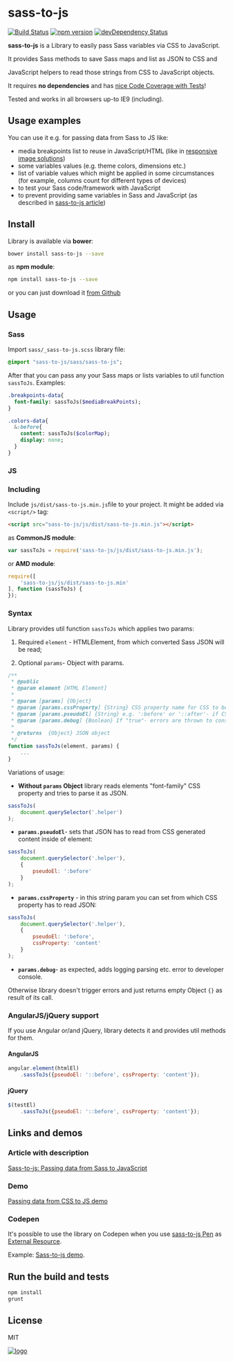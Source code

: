 # sass-to-js

[![Build Status](https://travis-ci.org/malyw/sass-to-js.svg?branch=master)](https://travis-ci.org/malyw/sass-to-js)
[![npm version](https://badge.fury.io/js/sass-to-js.svg)](http://badge.fury.io/js/sass-to-js)
[![devDependency Status](https://david-dm.org/malyw/sass-to-js/dev-status.png)](https://david-dm.org/malyw/sass-to-js/dev-status.png)

**sass-to-js** is a Library to easily pass Sass variables via CSS to JavaScript.

It provides Sass methods to save Sass maps and list as JSON to CSS and

JavaScript helpers to read those strings from CSS to JavaScript objects.

It requires **no dependencies** and has [nice Code Coverage with Tests](https://github.com/malyw/sass-to-js/tree/master/test/jasmine/specs)!

Tested and works in all browsers up-to IE9 (including).

## Usage examples

You can use it e.g. for passing data from Sass to JS like:

* media breakpoints list to reuse in JavaScript/HTML (like in [responsive image solutions](https://css-tricks.com/making-sass-talk-to-javascript-with-json/))
* some variables values (e.g. theme colors, dimensions etc.)
* list of variable values which might be applied in some circumstances (for example, columns count for different types of devices)
* to test your Sass code/framework with JavaScript
* to prevent providing same variables in Sass and JavaScript (as described in [sass-to-js article](http://blog.gospodarets.com/passing_data_from_sass_to_js))

## Install

Library is available via **bower**:

```bash
bower install sass-to-js --save
```

as  **npm module**:

```bash
npm install sass-to-js --save
```

or you can just download it [from Github](https://github.com/malyw/sass-to-js)

## Usage

### Sass

Import `sass/_sass-to-js.scss` library file:

```sass
@import "sass-to-js/sass/sass-to-js";
```

After that you can pass any your Sass maps or lists variables to util function `sassToJs`. Examples:

```sass
.breakpoints-data{
  font-family: sassToJs($mediaBreakPoints);
}

.colors-data{
  &:before{
    content: sassToJs($colorMap);
    display: none;
  }
}
```

### JS

### Including

Include `js/dist/sass-to-js.min.js`file to your project.
It might be added via `<script/>` tag:

```html
<script src="sass-to-js/js/dist/sass-to-js.min.js"></script>
```

as **CommonJS module**:

```js
var sassToJs = require('sass-to-js/js/dist/sass-to-js.min.js');
```

or **AMD module**:

```js
require([
    'sass-to-js/js/dist/sass-to-js.min'
], function (sassToJs) {
});
```

### Syntax

Library provides util function `sassToJs` which applies two params:

1) Required `element` - HTMLElement, from which converted Sass JSON will be read;

2) Optional `params`- Object with params.

```js
/**
 * @public
 * @param element [HTML Element]
 *
 * @param [params] {Object}
 * @param [params.cssProperty] {String} CSS property name for CSS to be taken form. 'font-family' is set if not provided.
 * @param [params.pseudoEl] {String} e.g. ':before' or '::after'- if CSS need to be taken from CSS generated element
 * @param [params.debug] {Boolean} If "true"- errors are thrown to console to simplify debug
 *
 * @returns  {Object} JSON object
 */
function sassToJs(element, params) {
    ...
}
```

Variations of usage:

* **Without `params` Object** library reads elements "font-family" CSS property and tries to parse it as JSON.

```js
sassToJs(
    document.querySelector('.helper')
);
```

* **`params.pseudoEl`**- sets that JSON has to read from CSS generated content inside of element:

```js
sassToJs(
    document.querySelector('.helper'),
    {
        pseudoEl: ':before'
    }
);
```

* **`params.cssProperty`** - in this string param you can set from which CSS property has to read JSON:

```js
sassToJs(
    document.querySelector('.helper'),
    {
        pseudoEl: ':before',
        cssProperty: 'content'
    }
);
```

* **`params.debug`**- as expected, adds logging parsing etc. error to developer console.

Otherwise library doesn't trigger errors and just returns empty Object `{}` as result of its call.

### AngularJS/jQuery support

If you use Angular or/and jQuery, library detects it and provides util methods for them.

#### AngularJS

```js
angular.element(htmlEl)
    .sassToJs({pseudoEl: '::before', cssProperty: 'content'});
```

#### jQuery

```js
$(testEl)
    .sassToJs({pseudoEl: '::before', cssProperty: 'content'});
```

## Links and demos

### Article with description

[Sass-to-js: Passing data from Sass to JavaScript](http://blog.gospodarets.com/passing_data_from_sass_to_js)

### Demo

[Passing data from CSS to JS demo](http://blog.gospodarets.com/demos/data-from-sass-to-js/)

### Codepen

It's possible to use the library on Codepen when you use [sass-to-js Pen](http://codepen.io/malyw/pen/zGxodr)
as [External Resource](http://blog.codepen.io/2013/05/28/new-feature-use-pens-as-external-resources/).

Example: [Sass-to-js demo](http://codepen.io/malyw/pen/zGxodr).

## Run the build and tests

```bash
npm install
grunt
```

## License

MIT

[![logo](http://imgh.us/sass-to-js_1.svg)](http://blog.gospodarets.com/passing_data_from_sass_to_js)